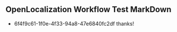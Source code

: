 ## OpenLocalization Workflow Test MarkDown
* 6f4f9c61-1f0e-4f33-94a8-47e6840fc2df thanks!

<!--HONumber=Aug16_HO1-->


